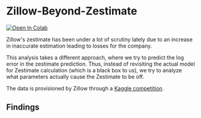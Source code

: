# Zillow-Beyond-Zestimate

[![Open In Colab](https://colab.research.google.com/assets/colab-badge.svg)](https://githubtocolab.com/namanarora97/Zillow-Beyond-Zestimate/blob/main/Zillow_Zestimate_Prediction.ipynb)

Zillow's zestimate has been under a lot of scrutiny lately due to an increase in inaccurate estimation leading to losses for the company. 

This analysis takes a different approach, where we try to predict the log error in the zestimate prediction. Thus, instead of revisiting the actual model for Zestimate calculation (which is a black box to us), we try to analyze what parameters actually cause the Zestimate to be off. 

The data is provisioned by Zillow through a [Kaggle competition](https://www.kaggle.com/c/zillow-prize-1/overview). 

## Findings

